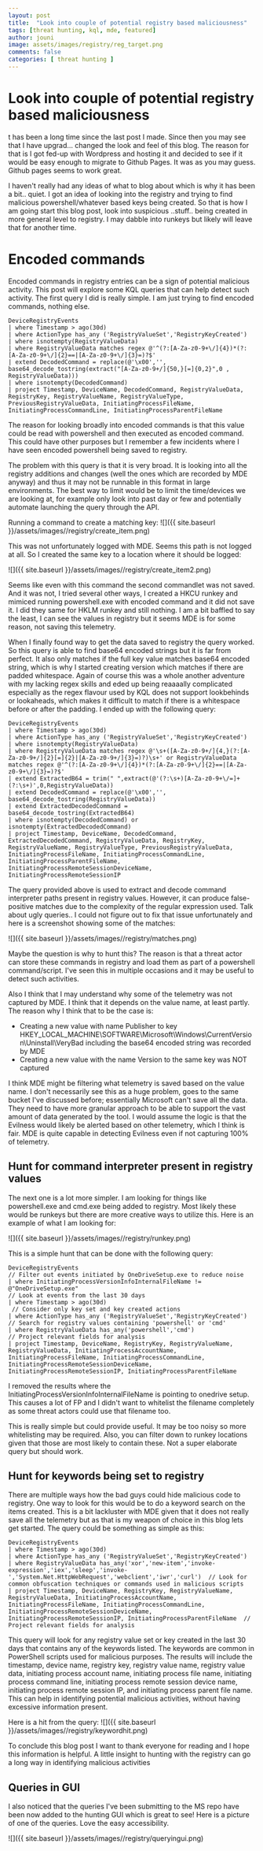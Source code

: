 ```yaml
---
layout: post
title:  "Look into couple of potential registry based maliciousness"
tags: [threat hunting, kql, mde, featured]
author: jouni
image: assets/images/registry/reg_target.png
comments: false
categories: [ threat hunting ]
---
```


Look into couple of potential registry based maliciousness
=============================

t has been a long time since the last post I made. Since then you may see that I have upgrad... changed the look and feel of this blog. The reason for that is I got fed-up with Wordpress and hosting it and decided to see if it would be easy enough to migrate to Github Pages. It was as you may guess. Github pages seems to work great.

I haven't really had any ideas of what to blog about which is why it has been a bit.. quiet. I got an idea of looking into the registry and trying to find malicious powershell/whatever based keys being created. So that is how I am going start this blog post, look into suspicious ..stuff.. being created in more general level to registry. I may dabble into runkeys but likely will leave that for another time.

Encoded commands
=======
Encoded commands in registry entries can be a sign of potential malicious activity. This post will explore some KQL queries that can help detect such activity. The first query I did is really simple. I am just trying to find encoded commands, nothing else. 

    DeviceRegistryEvents
    | where Timestamp > ago(30d)
    | where ActionType has_any ('RegistryValueSet','RegistryKeyCreated')
    | where isnotempty(RegistryValueData)
    | where RegistryValueData matches regex @'^(?:[A-Za-z0-9+\/]{4})*(?:[A-Za-z0-9+\/]{2}==|[A-Za-z0-9+\/]{3}=)?$'
    | extend DecodedCommand = replace(@'\x00','', base64_decode_tostring(extract("[A-Za-z0-9+/]{50,}[=]{0,2}",0 , RegistryValueData)))
    | where isnotempty(DecodedCommand)
    | project Timestamp, DeviceName, DecodedCommand, RegistryValueData, RegistryKey, RegistryValueName, RegistryValueType, PreviousRegistryValueData, InitiatingProcessFileName, InitiatingProcessCommandLine, InitiatingProcessParentFileName


The reason for looking broadly into encoded commands is that this value could be read with powershell and then executed as encoded command. This could have other purposes but I remember a few incidents where I have seen encoded powershell being saved to registry.

The problem with this query is that it is very broad. It is looking into all the registry additions and changes (well the ones which are recorded by MDE anyway) and thus it may not be runnable in this format in large environments.  The best way to limit would be to limit the time/devices we are looking at, for example only look into past day or few and potentially automate launching the query through the API.

Running a command to create a matching key:
![]({{ site.baseurl }}/assets/images//registry/create_item.png)

This was not unfortunately logged with MDE. Seems this path is not logged at all. So I created the same key to a location where it should be logged:

![]({{ site.baseurl }}/assets/images//registry/create_item2.png)

Seems like even with this command the second commandlet was not saved. And it was not, I tried several other ways, I created a HKCU runkey and mimiced running powershell.exe with encoded command and it did not save it. I did they same for HKLM runkey and still nothing. I am a bit baffled to say the least, I can see the values in registry but it seems MDE is for some reason, not saving this telemetry.

When I finally found way to get the data saved to registry the query worked. So this query is able to find base64 encoded strings but it is far from perfect. It also only matches if the full key value matches base64 encoded string, which is why I started creating version which matches if there are padded whitespace. Again of course this was a whole another adventure with my lacking regex skills and eded up being reaaaally complicated especially as the regex flavour used by KQL does not support lookbehinds or lookaheads, which makes it difficult to match if there is a whitespace before or after the padding. I ended up with the following query:

    DeviceRegistryEvents
    | where Timestamp > ago(30d)
    | where ActionType has_any ('RegistryValueSet','RegistryKeyCreated')
    | where isnotempty(RegistryValueData)
    | where RegistryValueData matches regex @'\s+([A-Za-z0-9+/]{4,}(?:[A-Za-z0-9+/]{2}[=]{2}|[A-Za-z0-9+/]{3}=)?)\s+' or RegistryValueData matches regex @'^(?:[A-Za-z0-9+\/]{4})*(?:[A-Za-z0-9+\/]{2}==|[A-Za-z0-9+\/]{3}=)?$'
    | extend ExtractedB64 = trim(" ",extract(@'(?:\s+)[A-Za-z0-9+\/=]+(?:\s+)',0,RegistryValueData))
    | extend DecodedCommand = replace(@'\x00','', base64_decode_tostring(RegistryValueData))
    | extend ExtractedDecodedCommand = base64_decode_tostring(ExtractedB64)
    | where isnotempty(DecodedCommand) or isnotempty(ExtractedDecodedCommand)
    | project Timestamp, DeviceName, DecodedCommand, ExtractedDecodedCommand, RegistryValueData, RegistryKey, RegistryValueName, RegistryValueType, PreviousRegistryValueData, InitiatingProcessFileName, InitiatingProcessCommandLine, InitiatingProcessParentFileName, InitiatingProcessRemoteSessionDeviceName, InitiatingProcessRemoteSessionIP

The query provided above is used to extract and decode command interpreter paths present in registry values. However, it can produce false-positive matches due to the complexity of the regular expression used. Talk about ugly queries.. I could not figure out to fix that issue unfortunately and here is a screenshot showing some of the matches:

![]({{ site.baseurl }}/assets/images//registry/matches.png)

Maybe the question is why to hunt this? The reason is that a threat actor can store these commands in registry and load them as part of a powershell command/script. I've seen this in multiple occasions and it may be useful to detect such activities.

Also I think that I may understand why some of the telemetry was not captured by MDE. I think that it depends on the value name, at least partly. The reason why I think that to be the case is:
- Creating a new value with name Publisher to key HKEY_LOCAL_MACHINE\SOFTWARE\Microsoft\Windows\CurrentVersion\Uninstall\VeryBad including the base64 encoded string was recorded by MDE
- Creating a new value with the name Version to the same key was NOT captured

I think MDE might be filtering what telemetry is saved based on the value name. I don't necessarily see this as a huge problem, goes to the same bucket I've discussed before; essentially Microsoft can't save all the data. They need to have more granular approach to be able to support the vast amount of data generated by the tool. I would assume the logic is that the Evilness would likely be alerted based on other telemetry, which I think is fair. MDE is quite capable in detecting Evilness even if not capturing 100% of telemetry. 

Hunt for command interpreter present in registry values
----------------------------------------------
The next one is a lot more simpler. I am looking for things like powershell.exe and cmd.exe being added to registry. Most likely these would be runkeys but there are more creative ways to utilize this. Here is an example of what I am looking for:

![]({{ site.baseurl }}/assets/images//registry/runkey.png)

This is a simple hunt that can be done with the following query:

    DeviceRegistryEvents
    // Filter out events initiated by OneDriveSetup.exe to reduce noise
    | where InitiatingProcessVersionInfoInternalFileName != @"OneDriveSetup.exe"
    // Look at events from the last 30 days
    | where Timestamp > ago(30d)
     // Consider only key set and key created actions
    | where ActionType has_any ('RegistryValueSet','RegistryKeyCreated')
    // Search for registry values containing 'powershell' or 'cmd'
    | where RegistryValueData has_any('powershell','cmd')
    // Project relevant fields for analysis
    | project Timestamp, DeviceName, RegistryKey, RegistryValueName, RegistryValueData, InitiatingProcessAccountName, InitiatingProcessFileName, InitiatingProcessCommandLine, InitiatingProcessRemoteSessionDeviceName, InitiatingProcessRemoteSessionIP, InitiatingProcessParentFileName

I removed the results where the InitiatingProcessVersionInfoInternalFileName is pointing to onedrive setup. This causes a lot of FP and I didn't want to whitelist the filename completely as some threat actors could use that filename too. 

This is really simple but could provide useful. It may be too noisy so more whitelisting may be required. Also, you can filter down to runkey locations given that those are most likely to contain these. Not a super elaborate query but should work.

Hunt for keywords being set to registry
----------------------------------------------
There are multiple ways how the bad guys could hide malicious code to registry. One way to look for this would be to do a keyword search on the items created. This is a bit lackluster with MDE given that it does not really save all the telemetry but as that is my weapon of choice in this blog lets get started. The query could be something as simple as this:

    DeviceRegistryEvents
    | where Timestamp > ago(30d)
    | where ActionType has_any ('RegistryValueSet','RegistryKeyCreated')
    | where RegistryValueData has_any('xor','new-item','invoke-expression','iex','sleep','invoke-','System.Net.HttpWebRequest','webclient','iwr','curl')  // Look for common obfuscation techniques or commands used in malicious scripts
    | project Timestamp, DeviceName, RegistryKey, RegistryValueName, RegistryValueData, InitiatingProcessAccountName, InitiatingProcessFileName, InitiatingProcessCommandLine, InitiatingProcessRemoteSessionDeviceName, InitiatingProcessRemoteSessionIP, InitiatingProcessParentFileName  // Project relevant fields for analysis

This query will look for any registry value set or key created in the last 30 days that contains any of the keywords listed. The keywords are common in PowerShell scripts used for malicious purposes. The results will include the timestamp, device name, registry key, registry value name, registry value data, initiating process account name, initiating process file name, initiating process command line, initiating process remote session device name, initiating process remote session IP, and initiating process parent file name. This can help in identifying potential malicious activities, without having excessive information present.

Here is a hit from the query:
![]({{ site.baseurl }}/assets/images//registry/keywordhit.png)

To conclude this blog post I want to thank everyone for reading and I hope this information is helpful. A little insight to hunting with the registry can go a long way in identifying malicious activities

Queries in GUI
----------------------------------------------
I also noticed that the queries I've been submitting to the MS repo have been now added to the hunting GUI which is great to see! Here is a picture of one of the queries. Love the easy accessibility.

![]({{ site.baseurl }}/assets/images//registry/queryingui.png)
